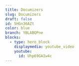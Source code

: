 ```yaml
---
title: Documizers
slug: Documizers
draft: false
id: 5HGn36AZt
color: blue
branch: YBLABQPne
blocks:
  - type: hero_block
    displaymedia: youtube_video
    youtube:
      id: Uhp69GAIw4c
---
```

